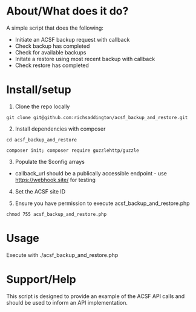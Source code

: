 # About/What does it do?

A simple script that does the following:
- Initiate an ACSF backup request with callback
- Check backup has completed
- Check for available backups
- Initate a restore using most recent backup with callback
- Check restore has completed

# Install/setup

1. Clone the repo locally

```git clone git@github.com:richsaddington/acsf_backup_and_restore.git```

2. Install dependencies with composer

```cd acsf_backup_and_restore```

```composer init; composer require guzzlehttp/guzzle```

3. Populate the $config arrays
- callback_url should be a publically accessible endpoint - use https://webhook.site/ for testing

4. Set the ACSF site ID

5. Ensure you have permission to execute acsf_backup_and_restore.php

```chmod 755 acsf_backup_and_restore.php```

# Usage

Execute with ./acsf_backup_and_restore.php
 
# Support/Help

This script is designed to provide an example of the ACSF API calls and should be used to inform an API implementation.
